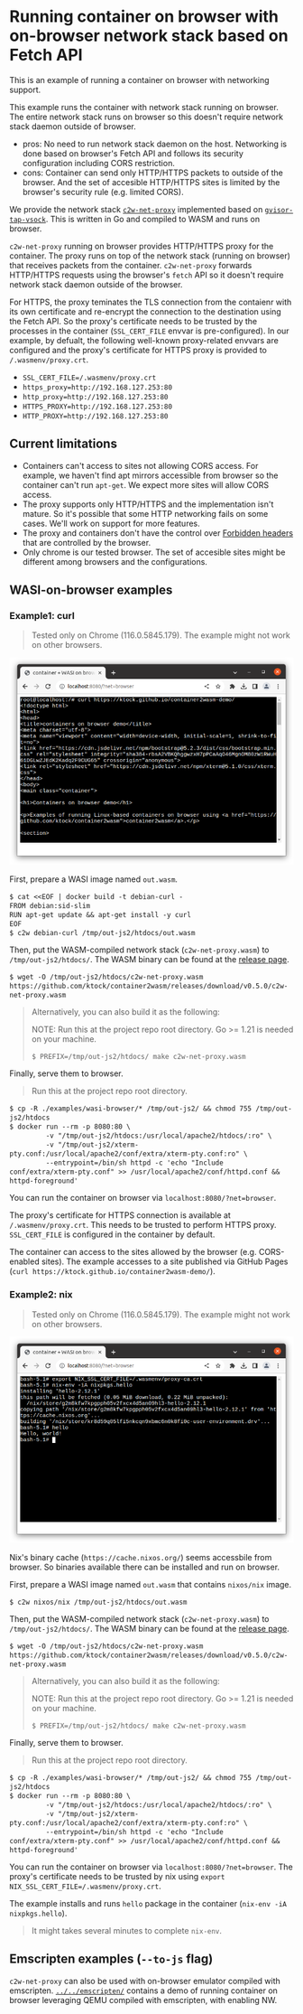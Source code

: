 # Running container on browser with on-browser network stack based on Fetch API

This is an example of running a container on browser with networking support.

This example runs the container with network stack running on browser.
The entire network stack runs on browser so this doesn't require network stack daemon outside of browser.

- pros: No need to run network stack daemon on the host. Networking is done based on browser's Fetch API and follows its security configuration including CORS restriction.
- cons: Container can send only HTTP/HTTPS packets to outside of the browser. And the set of accesible HTTP/HTTPS sites is limited by the browser's security rule (e.g. limited CORS).

We provide the network stack [`c2w-net-proxy`](../../../extras/c2w-net-proxy) implemented based on [`gvisor-tap-vsock`](https://github.com/containers/gvisor-tap-vsock).
This is written in Go and compiled to WASM and runs on browser.

`c2w-net-proxy` running on browser provides HTTP/HTTPS proxy for the container.
The proxy runs on top of the network stack (running on browser) that receives packets from the container.
`c2w-net-proxy` forwards HTTP/HTTPS requests using the browser's `fetch` API so it doesn't require network stack daemon outside of the browser.

For HTTPS, the proxy teminates the TLS connection from the contaienr with its own certificate and re-encrypt the connection to the destination using the Fetch API.
So the proxy's certificate needs to be trusted by the processes in the container (`SSL_CERT_FILE` envvar is pre-configured).
In our example, by defualt, the following well-known proxy-related envvars are configured and the proxy's certificate for HTTPS proxy is provided to `/.wasmenv/proxy.crt`.

- `SSL_CERT_FILE=/.wasmenv/proxy.crt`
- `https_proxy=http://192.168.127.253:80`
- `http_proxy=http://192.168.127.253:80`
- `HTTPS_PROXY=http://192.168.127.253:80`
- `HTTP_PROXY=http://192.168.127.253:80`

## Current limitations

- Containers can't access to sites not allowing CORS access. For example, we haven't find apt mirrors accessible from browser so the container can't run `apt-get`. We expect more sites will allow CORS access.
- The proxy supports only HTTP/HTTPS and the implementation isn't mature. So it's possible that some HTTP networking fails on some cases. We'll work on support for more features.
- The proxy and containers don't have the control over [Forbidden headers](https://developer.mozilla.org/en-US/docs/Glossary/Forbidden_header_name) that are controlled by the browser.
- Only chrome is our tested browser. The set of accesible sites might be different among browsers and the configurations.

## WASI-on-browser examples

### Example1: curl

> Tested only on Chrome (116.0.5845.179). The example might not work on other browsers.

![Debian container on browser with browser networking](../../../docs/images/debian-curl-wasi-on-browser-frontend-networking.png)

First, prepare a WASI image named `out.wasm`.

```
$ cat <<EOF | docker build -t debian-curl -
FROM debian:sid-slim
RUN apt-get update && apt-get install -y curl
EOF
$ c2w debian-curl /tmp/out-js2/htdocs/out.wasm
```

Then, put the WASM-compiled network stack (`c2w-net-proxy.wasm`) to `/tmp/out-js2/htdocs/`.
The WASM binary can be found at the [release page](https://github.com/ktock/container2wasm/releases).

```
$ wget -O /tmp/out-js2/htdocs/c2w-net-proxy.wasm https://github.com/ktock/container2wasm/releases/download/v0.5.0/c2w-net-proxy.wasm
```

> Alternatively, you can also build it as the following:
>
> NOTE: Run this at the project repo root directory. Go >= 1.21 is needed on your machine.
> 
> ```
> $ PREFIX=/tmp/out-js2/htdocs/ make c2w-net-proxy.wasm
> ```

Finally, serve them to browser.

> Run this at the project repo root directory.

```
$ cp -R ./examples/wasi-browser/* /tmp/out-js2/ && chmod 755 /tmp/out-js2/htdocs
$ docker run --rm -p 8080:80 \
         -v "/tmp/out-js2/htdocs:/usr/local/apache2/htdocs/:ro" \
         -v "/tmp/out-js2/xterm-pty.conf:/usr/local/apache2/conf/extra/xterm-pty.conf:ro" \
         --entrypoint=/bin/sh httpd -c 'echo "Include conf/extra/xterm-pty.conf" >> /usr/local/apache2/conf/httpd.conf && httpd-foreground'
```

You can run the container on browser via `localhost:8080/?net=browser`.

The proxy's certificate for HTTPS connection is available at `/.wasmenv/proxy.crt`.
This needs to be trusted to perform HTTPS proxy.
`SSL_CERT_FILE` is configured in the container by default.

The container can access to the sites allowed by the browser (e.g. CORS-enabled sites).
The example accesses to a site published via GitHub Pages (`curl https://ktock.github.io/container2wasm-demo/`).

### Example2: nix

> Tested only on Chrome (116.0.5845.179). The example might not work on other browsers.

![Nix container on browser with browser networking](../../../docs/images/nix-wasi-on-browser-frontend-networking.png)

Nix's binary cache (`https://cache.nixos.org/`) seems accessbile from browser.
So binaries available there can be installed and run on browser.

First, prepare a WASI image named `out.wasm` that contains `nixos/nix` image.

```
$ c2w nixos/nix /tmp/out-js2/htdocs/out.wasm
```

Then, put the WASM-compiled network stack (`c2w-net-proxy.wasm`) to `/tmp/out-js2/htdocs/`.
The WASM binary can be found at the [release page](https://github.com/ktock/container2wasm/releases).

```
$ wget -O /tmp/out-js2/htdocs/c2w-net-proxy.wasm https://github.com/ktock/container2wasm/releases/download/v0.5.0/c2w-net-proxy.wasm
```

> Alternatively, you can also build it as the following:
>
> NOTE: Run this at the project repo root directory. Go >= 1.21 is needed on your machine.
> 
> ```
> $ PREFIX=/tmp/out-js2/htdocs/ make c2w-net-proxy.wasm
> ```

Finally, serve them to browser.

> Run this at the project repo root directory.

```
$ cp -R ./examples/wasi-browser/* /tmp/out-js2/ && chmod 755 /tmp/out-js2/htdocs
$ docker run --rm -p 8080:80 \
         -v "/tmp/out-js2/htdocs:/usr/local/apache2/htdocs/:ro" \
         -v "/tmp/out-js2/xterm-pty.conf:/usr/local/apache2/conf/extra/xterm-pty.conf:ro" \
         --entrypoint=/bin/sh httpd -c 'echo "Include conf/extra/xterm-pty.conf" >> /usr/local/apache2/conf/httpd.conf && httpd-foreground'
```

You can run the container on browser via `localhost:8080/?net=browser`.
The proxy's certificate needs to be trusted by nix using `export NIX_SSL_CERT_FILE=/.wasmenv/proxy.crt`.

The example installs and runs `hello` package in the container (`nix-env -iA nixpkgs.hello`).

> It might takes several minutes to complete `nix-env`.

## Emscripten examples (`--to-js` flag)

`c2w-net-proxy` can also be used with on-browser emulator compiled with emscripten.
[`../../emscripten/`](../../emscripten/) contains a demo of running container on browser leveraging QEMU compiled with emscripten, with enabling NW.
